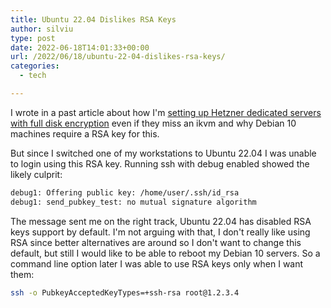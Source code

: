 ```yaml
---
title: Ubuntu 22.04 Dislikes RSA Keys
author: silviu
type: post
date: 2022-06-18T14:01:33+00:00
url: /2022/06/18/ubuntu-22-04-dislikes-rsa-keys/
categories:
  - tech

---
```

I wrote in a past article about how I'm <a href="https://www.silviuvulcan.ro/2022/06/18/full-disk-encryption-on-hetzner-dedicated-and-debian-10-woes/" data-type="URL" data-id="https://www.silviuvulcan.ro/2022/06/18/full-disk-encryption-on-hetzner-dedicated-and-debian-10-woes/">setting up Hetzner dedicated servers with full disk encryption</a> even if they miss an ikvm and why Debian 10 machines require a RSA key for this.

But since I switched one of my workstations to Ubuntu 22.04 I was unable to login using this RSA key. Running ssh with debug enabled showed the likely culprit:


```bash
debug1: Offering public key: /home/user/.ssh/id_rsa
debug1: send_pubkey_test: no mutual signature algorithm
```

The message sent me on the right track, Ubuntu 22.04 has disabled RSA keys support by default. I'm not arguing with that, I don't really like using RSA since better alternatives are around so I don't want to change this default, but still I would like to be able to reboot my Debian 10 servers. So a command line option later I was able to use RSA keys only when I want them:

```bash
ssh -o PubkeyAcceptedKeyTypes=+ssh-rsa root@1.2.3.4
```